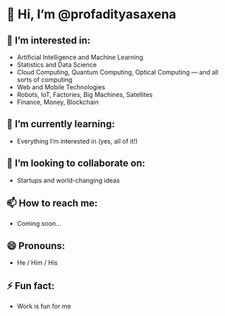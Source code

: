 # 👋 Hi, I’m @profadityasaxena

## 👀 I’m interested in:
- Artificial Intelligence and Machine Learning  
- Statistics and Data Science  
- Cloud Computing, Quantum Computing, Optical Computing — and all sorts of computing  
- Web and Mobile Technologies  
- Robots, IoT, Factories, Big Machines, Satellites  
- Finance, Money, Blockchain  

## 🌱 I’m currently learning:
- Everything I’m interested in (yes, all of it!)

## 💞️ I’m looking to collaborate on:
- Startups and world-changing ideas

## 📫 How to reach me:
- Coming soon...

## 😄 Pronouns:
- He / Him / His

## ⚡ Fun fact:
- Work is fun for me

<!---
profadityasaxena/profadityasaxena is a ✨ special ✨ repository because its `README.md` (this file) appears on your GitHub profile.
You can click the Preview link to take a look at your changes.
--->
